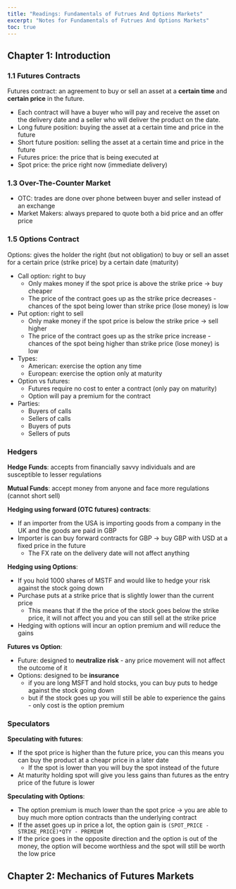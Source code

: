 ```yaml
---
title: "Readings: Fundamentals of Futrues And Options Markets"
excerpt: "Notes for Fundamentals of Futrues And Options Markets"
toc: true
---
```


## Chapter 1: Introduction

### 1.1 Futures Contracts

Futures contract: an agreement to buy or sell an asset at a **certain time** and **certain price** in the future.
* Each contract will have a buyer who will pay and receive the asset on the delivery date and a seller who will deliver the product on the date.
* Long future position: buying the asset at a certain time and price in the future
* Short future position: selling the asset at a certain time and price in the future
* Futures price: the price that is being executed at
* Spot price: the price right now (immediate delivery)

### 1.3 Over-The-Counter Market

* OTC: trades are done over phone between buyer and seller instead of an exchange
* Market Makers: always prepared to quote both a bid price and an offer price

### 1.5 Options Contract

Options: gives the holder the right (but not obligation) to buy or sell an asset for a certain price (strike price) by a certain date (maturity)
* Call option: right to buy
    * Only makes money if the spot price is above the strike price -> buy cheaper
    * The price of the contract goes up as the strike price decreases - chances of the spot being lower than strike price (lose money) is low
* Put option: right to sell
    * Only make money if the spot price is below the strike price -> sell higher
    * The price of the contract goes up as the strike price increase - chances of the spot being higher than strike price (lose money) is low
* Types:
    * American: exercise the option any time
    * European: exercise the option only at maturity
* Option vs futures:
    * Futures require no cost to enter a contract (only pay on maturity)
    * Option will pay a premium for the contract
* Parties:
    * Buyers of calls
    * Sellers of calls
    * Buyers of puts
    * Sellers of puts 
    
### Hedgers

**Hedge Funds**: accepts from financially savvy individuals and are susceptible to lesser regulations

**Mutual Funds**: accept money from anyone and face more regulations (cannot short sell)

**Hedging using forward (OTC futures) contracts**:
* If an importer from the USA is importing goods from a company in the UK and the goods are paid in GBP
* Importer is can buy forward contracts for GBP -> buy GBP with USD at a fixed price in the future
  * The FX rate on the delivery date will not affect anything

**Hedging using Options**:
* If you hold 1000 shares of MSTF and would like to hedge your risk against the stock going down
* Purchase puts at a strike price that is slightly lower than the current price
    * This means that if the the price of the stock goes below the strike price, it will not affect you and you can still sell at the strike price
* Hedging with options will incur an option premium and will reduce the gains

**Futures vs Option**:
* Future: designed to **neutralize risk** - any price movement will not affect the outcome of it
* Options: designed to be **insurance**
    * if you are long MSFT and hold stocks, you can buy puts to hedge against the stock going down
    * but if the stock goes up you will still be able to experience the gains - only cost is the option premium

### Speculators

**Speculating with futures**:
* If the spot price is higher than the future price, you can this means you can buy the product at a cheapr price in a later date
    * If the spot is lower than you will buy the spot instead of the future
* At maturity holding spot will give you less gains than futures as the entry price of the future is lower

**Speculating with Options**:
* The option premium is much lower than the spot price -> you are able to buy much more option contracts than the underlying contract
* If the asset goes up in price a lot, the option gain is `(SPOT_PRICE - STRIKE_PRICE)*QTY - PREMIUM`
* If the price goes in the opposite direction and the option is out of the money, the option will become worthless and the spot will still be worth the low price

## Chapter 2: Mechanics of Futures Markets
